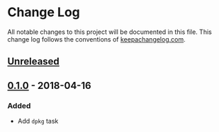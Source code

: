 # Change Log
All notable changes to this project will be documented in this
file. This change log follows the conventions of
[keepachangelog.com](http://keepachangelog.com/).

## [Unreleased]

[Unreleased]: https://github.com/radicalzephyr/boot-deb/compare/0.1.0...HEAD

## [0.1.0] - 2018-04-16
### Added

- Add `dpkg` task

[0.1.0]: https://github.com/radicalzephyr/boot-deb/compare/3d0c43f...0.1.0
